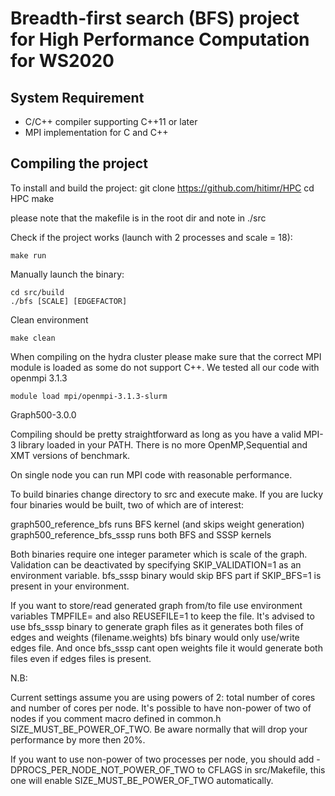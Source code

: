 # Breadth-first search (BFS) project for High Performance Computation for WS2020

## System Requirement

* C/C++ compiler supporting C++11 or later
* MPI implementation for C and C++

## Compiling the project
To install and build the project:
    git clone https://github.com/hitimr/HPC
    cd HPC
    make

please note that the makefile is in the root dir and note in ./src

Check if the project works (launch with 2 processes and scale = 18):

    make run


Manually launch the binary:

    cd src/build
    ./bfs [SCALE] [EDGEFACTOR]


Clean environment

    make clean


When compiling on the hydra cluster please make sure that the correct MPI module is loaded as some do not support C++.
We tested all our code with openmpi 3.1.3

    module load mpi/openmpi-3.1.3-slurm




Graph500-3.0.0

Compiling should be pretty straightforward as long as you have a valid MPI-3 library loaded in your PATH.
There is no more OpenMP,Sequential and XMT versions of benchmark.

On single node you can run MPI code with reasonable performance.

To build binaries change directory to src and execute make.
If you are lucky four binaries would be built, two of which are of interest:

graph500_reference_bfs runs BFS kernel (and skips weight generation)
graph500_reference_bfs_sssp runs both BFS and SSSP kernels

Both binaries require one integer parameter which is scale of the graph.
Validation can be deactivated by specifying SKIP_VALIDATION=1 as an environment variable.
bfs_sssp binary would skip BFS part if SKIP_BFS=1 is present in your environment.

If you want to store/read generated graph from/to file use environment variables TMPFILE=<filename> and also REUSEFILE=1 to keep the file.
It's advised to use bfs_sssp binary to generate graph files as it generates both files of edges and weights (filename.weights)
bfs binary would only use/write edges file. And once bfs_sssp cant open weights file it would generate both files even if edges files is present.

N.B:

Current settings assume you are using powers of 2: total number of cores and number of cores per node.
It's possible to have non-power of two of nodes if you comment macro defined in common.h SIZE_MUST_BE_POWER_OF_TWO.
Be aware normally that will drop your performance by more then 20%.

If you want to use non-power of two processes per node, you should add -DPROCS_PER_NODE_NOT_POWER_OF_TWO to CFLAGS in src/Makefile,
this one will enable SIZE_MUST_BE_POWER_OF_TWO automatically.
